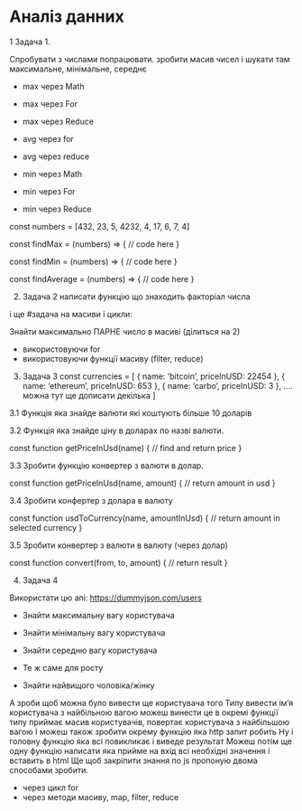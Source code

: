  # Аналіз данних 
 
 1 Задача 1. 
 
  Спробувати з числами попрацювати. зробити масив чисел і шукати там максимальне, мінімальне, середнє

 - max через Math
- max через For
- max через Reduce

- avg через for
- avg через reduce

- min через Math
- min через For
- min через Reduce

const numbers = [432, 23, 5, 4232, 4, 17, 6, 7, 4]

const findMax = (numbers) => {
    // code here
}

const findMin = (numbers) => {
    // code here
}

const findAverage = (numbers) => {
    // code here
}

2. Задача 2 
написати функцію що знаходить факторіал числа

і ще #задача на масиви і цикли:

Знайти максимально ПАРНЕ число в масиві (ділиться на 2)
- використовуючи for
- використовуючи функції масиву (filter, reduce)


3. Задача 3
const currencies = [
    { name: ‘bitcoin’, priceInUSD: 22454 },
    { name: ‘ethereum’, priceInUSD: 653 },
    { name: ‘carbo’, priceInUSD: 3 },
    …. можна тут ще дописати декілька
]

3.1 Функція яка знайде валюти які коштують більше 10 доларів

3.2 Функція яка знайде ціну в доларах по назві валюти.

const function getPriceInUsd(name) {
   // find and return price
}

3.3 Зробити функцію конвертер з валюти в долар.

const function getPriceInUsd(name, amount) {
   // return amount in usd
}

3.4 Зробити конфертер з долара в валюту

const function usdToCurrency(name, amountInUsd) {
   // return amount in selected currency
}

3.5 Зробити конвертер з валюти в валюту (через долар)

const function convert(from, to, amount) {
   // return result
}


4. Задача 4

Використати цю апі: https://dummyjson.com/users

- Знайти максимальну вагу користувача
- Знайти мінімальну вагу користувача
- Знайти середню вагу користувача

- Те ж саме для росту

- Знайти найвищого чоловіка/жінку

А зроби щоб можна було вивести ще користувача того
Типу вивести ім’я користувача з найбільною вагою
можеш винести це в окремі функції
типу приймає масив користувачів, повертає користувача з найбільшою вагою
І можеш також зробити окрему функцію яка http запит робить
Ну і головну функцію яка всі повикликає і виведе результат
Можеш потім ще одну функцію написати яка прийме на вхід всі необхідні значення і вставить в html
Ще щоб закріпити знання по js пропоную двома способами зробити. 
- через цикл for
- через методи масиву, map, filter, reduce
